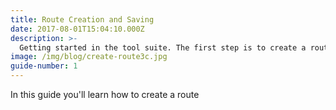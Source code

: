 ```yaml
---
title: Route Creation and Saving
date: 2017-08-01T15:04:10.000Z
description: >-
  Getting started in the tool suite. The first step is to create a route. In this guide you'll learn how to create a route
image: /img/blog/create-route3c.jpg
guide-number: 1
---
```


In this guide you'll learn how to create a route